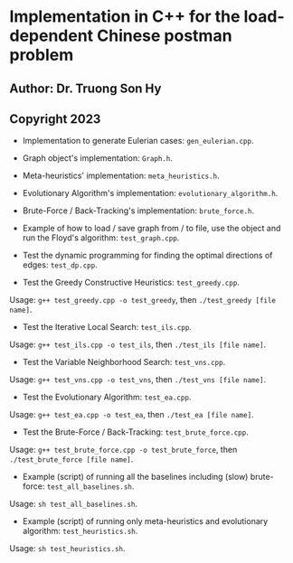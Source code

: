 # Implementation in C++ for the load-dependent Chinese postman problem
## Author: Dr. Truong Son Hy
## Copyright 2023

* Implementation to generate Eulerian cases: ```gen_eulerian.cpp```.

* Graph object's implementation: ```Graph.h```.

* Meta-heuristics' implementation: ```meta_heuristics.h```.

* Evolutionary Algorithm's implementation: ```evolutionary_algorithm.h```.

* Brute-Force / Back-Tracking's implementation: ```brute_force.h```.

* Example of how to load / save graph from / to file, use the object and run the Floyd's algorithm: ```test_graph.cpp```.

* Test the dynamic programming for finding the optimal directions of edges: ```test_dp.cpp```.

* Test the Greedy Constructive Heuristics: ```test_greedy.cpp```.

Usage: ```g++ test_greedy.cpp -o test_greedy```, then ```./test_greedy [file name]```.

* Test the Iterative Local Search: ```test_ils.cpp```.

Usage: ```g++ test_ils.cpp -o test_ils```, then ```./test_ils [file name]```.

* Test the Variable Neighborhood Search: ```test_vns.cpp```.

Usage: ```g++ test_vns.cpp -o test_vns```, then ```./test_vns [file name]```.

* Test the Evolutionary Algorithm: ```test_ea.cpp```.

Usage: ```g++ test_ea.cpp -o test_ea```, then ```./test_ea [file name]```.

* Test the Brute-Force / Back-Tracking: ```test_brute_force.cpp```.

Usage: ```g++ test_brute_force.cpp -o test_brute_force```, then ```./test_brute_force [file name]```.

* Example (script) of running all the baselines including (slow) brute-force: ```test_all_baselines.sh```.

Usage: ```sh test_all_baselines.sh```.

* Example (script) of running only meta-heuristics and evolutionary algorithm: ```test_heuristics.sh```.

Usage: ```sh test_heuristics.sh```.

